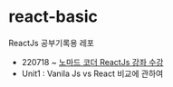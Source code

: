 # react-basic
ReactJs 공부기록용 레포
- 220718 ~ [노마드 코더 ReactJs 강좌 수강](https://nomadcoders.co/react-for-beginners/lobby)
- Unit1 : Vanila Js vs React 비교에 관하여
